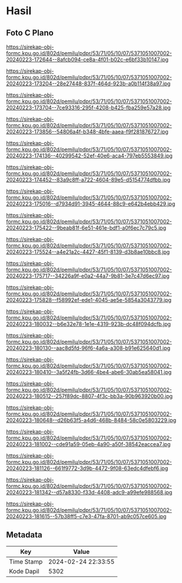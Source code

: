 # Hasil

## Foto C Plano

https://sirekap-obj-formc.kpu.go.id/802d/pemilu/pdpr/53/71/05/10/07/5371051007002-20240223-172644--8afcb094-ce8a-4f01-b02c-e6bf33b10147.jpg

https://sirekap-obj-formc.kpu.go.id/802d/pemilu/pdpr/53/71/05/10/07/5371051007002-20240223-173204--28e27448-837f-464d-923b-a0b114f38a97.jpg

https://sirekap-obj-formc.kpu.go.id/802d/pemilu/pdpr/53/71/05/10/07/5371051007002-20240223-173704--7ce93316-295f-4208-b425-fba259e57a28.jpg

https://sirekap-obj-formc.kpu.go.id/802d/pemilu/pdpr/53/71/05/10/07/5371051007002-20240223-173856--54806a4f-b348-4bfe-aaea-f9f281876727.jpg

https://sirekap-obj-formc.kpu.go.id/802d/pemilu/pdpr/53/71/05/10/07/5371051007002-20240223-174136--40299542-52ef-40e6-aca4-797eb5553849.jpg

https://sirekap-obj-formc.kpu.go.id/802d/pemilu/pdpr/53/71/05/10/07/5371051007002-20240223-174452--83a9c8ff-a722-4604-89e5-d5154774dfbb.jpg

https://sirekap-obj-formc.kpu.go.id/802d/pemilu/pdpr/53/71/05/10/07/5371051007002-20240223-175016--d7934d91-3945-4644-88c9-e642b4ebb429.jpg

https://sirekap-obj-formc.kpu.go.id/802d/pemilu/pdpr/53/71/05/10/07/5371051007002-20240223-175422--9beab81f-6e51-461e-bdf1-a0f6ec7c79c5.jpg

https://sirekap-obj-formc.kpu.go.id/802d/pemilu/pdpr/53/71/05/10/07/5371051007002-20240223-175524--a4e21a2c-4427-45f1-8139-d3b8ae10bbc8.jpg

https://sirekap-obj-formc.kpu.go.id/802d/pemilu/pdpr/53/71/05/10/07/5371051007002-20240223-175717--34226a9f-e0a2-44a7-9b81-3e7c47d6ec97.jpg

https://sirekap-obj-formc.kpu.go.id/802d/pemilu/pdpr/53/71/05/10/07/5371051007002-20240223-175828--f58992ef-ede1-4045-ae5e-5854a3043779.jpg

https://sirekap-obj-formc.kpu.go.id/802d/pemilu/pdpr/53/71/05/10/07/5371051007002-20240223-180032--b6e32e78-1e1e-4319-923b-dc48f094dcfb.jpg

https://sirekap-obj-formc.kpu.go.id/802d/pemilu/pdpr/53/71/05/10/07/5371051007002-20240223-180130--aac8d5fd-96f6-4a6a-a308-b91e625640d1.jpg

https://sirekap-obj-formc.kpu.go.id/802d/pemilu/pdpr/53/71/05/10/07/5371051007002-20240223-180410--3a5f24fb-3d66-4be4-abe6-30ab5ea58041.jpg

https://sirekap-obj-formc.kpu.go.id/802d/pemilu/pdpr/53/71/05/10/07/5371051007002-20240223-180512--257f89dc-8807-4f3c-bb3a-90b963920b00.jpg

https://sirekap-obj-formc.kpu.go.id/802d/pemilu/pdpr/53/71/05/10/07/5371051007002-20240223-180648--d26b63f5-a4d6-468b-8484-58c0e5803229.jpg

https://sirekap-obj-formc.kpu.go.id/802d/pemilu/pdpr/53/71/05/10/07/5371051007002-20240223-181002--cde91a59-05eb-4a90-a50f-38542eaccea7.jpg

https://sirekap-obj-formc.kpu.go.id/802d/pemilu/pdpr/53/71/05/10/07/5371051007002-20240223-181126--661f9772-3d9b-4472-9f08-63edc4dfebf6.jpg

https://sirekap-obj-formc.kpu.go.id/802d/pemilu/pdpr/53/71/05/10/07/5371051007002-20240223-181342--d57a8330-f33d-4408-adc9-a99efe988568.jpg

https://sirekap-obj-formc.kpu.go.id/802d/pemilu/pdpr/53/71/05/10/07/5371051007002-20240223-181615--57b38ff5-c7e3-47fa-8701-ab9c057ce605.jpg


## Metadata

| Key        | Value               |
| ---------- | ------------------- |
| Time Stamp | 2024-02-24 22:33:55 |
| Kode Dapil | 5302                |



